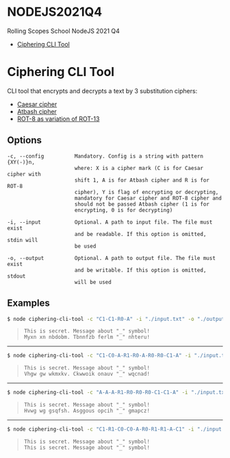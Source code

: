 # NODEJS2021Q4

Rolling Scopes School NodeJS 2021 Q4

- [Ciphering CLI Tool](#ciphering-cli-tool)

# Ciphering CLI Tool

CLI tool that encrypts and decrypts a text by 3 substitution ciphers:

- [Caesar cipher](https://en.wikipedia.org/wiki/Caesar_cipher)
- [Atbash cipher](https://en.wikipedia.org/wiki/Atbash)
- [ROT-8 as variation of ROT-13](https://en.wikipedia.org/wiki/ROT13)

## Options

    -c, --config          Mandatory. Config is a string with pattern {XY(-)}n,
                          where: X is a cipher mark (C is for Caesar cipher with
                          shift 1, A is for Atbash cipher and R is for ROT-8
                          cipher), Y is flag of encrypting or decrypting,
                          mandatory for Caesar cipher and ROT-8 cipher and
                          should not be passed Atbash cipher (1 is for
                          encrypting, 0 is for decrypting)

    -i, --input           Optional. A path to input file. The file must exist
                          and be readable. If this option is omitted, stdin will
                          be used

    -o, --output          Optional. A path to output file. The file must exist
                          and be writable. If this option is omitted, stdout
                          will be used

## Examples

```bash
$ node ciphering-cli-tool -c "C1-C1-R0-A" -i "./input.txt" -o "./output.txt"
```

> `This is secret. Message about "_" symbol!`\
> `Myxn xn nbdobm. Tbnnfzb ferlm "_" nhteru!`

---

```bash
$ node ciphering-cli-tool -c "C1-C0-A-R1-R0-A-R0-R0-C1-A" -i "./input.txt" -o "./output.txt"
```

> `This is secret. Message about "_" symbol!`\
> `Vhgw gw wkmxkv. Ckwwoik onauv "_" wqcnad!`

---

```bash
$ node ciphering-cli-tool -c "A-A-A-R1-R0-R0-R0-C1-C1-A" -i "./input.txt" -o "./output.txt"
```

> `This is secret. Message about "_" symbol!`\
> `Hvwg wg gsqfsh. Asggous opcih "_" gmapcz!`

---

```bash
$ node ciphering-cli-tool -c "C1-R1-C0-C0-A-R0-R1-R1-A-C1" -i "./input.txt" -o "./output.txt"
```

> `This is secret. Message about "_" symbol!`\
> `This is secret. Message about "_" symbol!`
